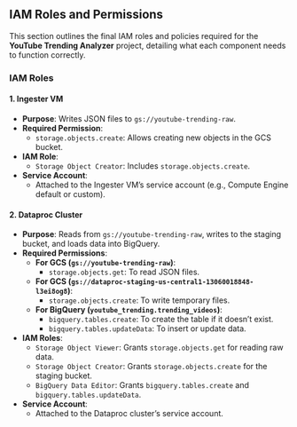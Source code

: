 ## IAM Roles and Permissions

This section outlines the final IAM roles and policies required for the **YouTube Trending Analyzer** project, detailing what each component needs to function correctly.

### **IAM Roles**

#### **1. Ingester VM**
- **Purpose**: Writes JSON files to `gs://youtube-trending-raw`.
- **Required Permission**:
  - `storage.objects.create`: Allows creating new objects in the GCS bucket.
- **IAM Role**:
  - `Storage Object Creator`: Includes `storage.objects.create`.
- **Service Account**:
  - Attached to the Ingester VM’s service account (e.g., Compute Engine default or custom).

#### **2. Dataproc Cluster**
- **Purpose**: Reads from `gs://youtube-trending-raw`, writes to the staging bucket, and loads data into BigQuery.
- **Required Permissions**:
  - **For GCS (`gs://youtube-trending-raw`)**:
    - `storage.objects.get`: To read JSON files.
  - **For GCS (`gs://dataproc-staging-us-central1-13060018848-l3ei8og8`)**:
    - `storage.objects.create`: To write temporary files.
  - **For BigQuery (`youtube_trending.trending_videos`)**:
    - `bigquery.tables.create`: To create the table if it doesn’t exist.
    - `bigquery.tables.updateData`: To insert or update data.
- **IAM Roles**:
  - `Storage Object Viewer`: Grants `storage.objects.get` for reading raw data.
  - `Storage Object Creator`: Grants `storage.objects.create` for the staging bucket.
  - `BigQuery Data Editor`: Grants `bigquery.tables.create` and `bigquery.tables.updateData`.
- **Service Account**:
  - Attached to the Dataproc cluster’s service account.
